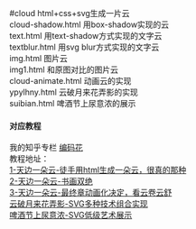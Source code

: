 #cloud
html+css+svg生成一片云<br/>
cloud-shadow.html 用box-shadow实现的云<br/>
text.html 用text-shadow方式实现的文字云<br/>
textblur.html 用svg blur方式实现的文字云<br/>
img.html 图片云<br/>
img1.html 和原图对比的图片云<br/>
cloud-animate.html 动画云的实现<br/>
ypylhny.html 云破月来花弄影的实现<br/>
suibian.html 啤酒节上尿意浓的展示</br>
#### 对应教程
我的知乎专栏 [编码花](https://zhuanlan.zhihu.com/c_1106228534267351040)<br/>
教程地址：<br/>
[1-天边一朵云-徒手用html生成一朵云，很真的那种](https://zhuanlan.zhihu.com/p/69862904)<br/>
[2-天边一朵云-书画双绝](https://zhuanlan.zhihu.com/p/70267062)<br/>
[3-天边一朵云-最终章动画化决定，看云卷云舒](https://zhuanlan.zhihu.com/p/70502907)<br/>
[云破月来花弄影-SVG多种技术组合实现](https://zhuanlan.zhihu.com/p/77209121)<br/>
[啤酒节上尿意浓-SVG低级艺术展示](https://zhuanlan.zhihu.com/p/78089364)<br/>
